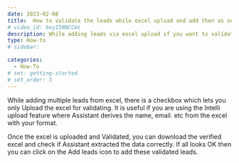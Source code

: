 ```yaml
---
date: 2023-02-08
title:  How to validate the leads while excel upload and add then as next action ?
# video_id: 6xyI5NNCCmc
description: While adding leads via excel upload if you want to validate the leads then you need to upload the excel which gets validated automatically.You may check the excel uploaded and then add the leads using Add leads icon.
type: How-to
# sidebar:

categories:
  - How-To
# set: getting-started
# set_order: 3
---
```

While adding multiple leads from excel, there is a checkbox which lets you only Upload the excel for validating. It is useful if you are using the Intelli upload feature where Assistant derives the name, email. etc from the excel with your format. 

Once the excel is uploaded and Validated, you can download the verified excel and check if Assistant extracted the data correctly. If all looks OK then you can click on the Add leads icon to add these validated leads.
